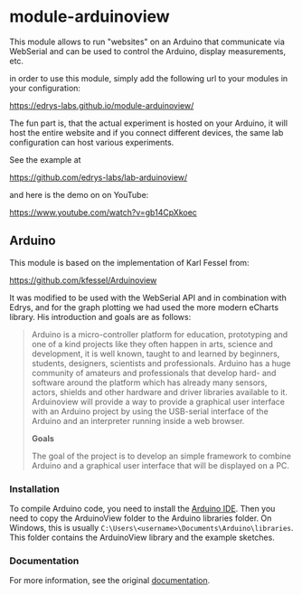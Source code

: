 # module-arduinoview

This module allows to run "websites" on an Arduino that communicate via WebSerial and can be used to control the Arduino, display measurements, etc.

in order to use this module, simply add the following url to your modules in your configuration:

https://edrys-labs.github.io/module-arduinoview/

The fun part is, that the actual experiment is hosted on your Arduino, it will host the entire website and if you connect different devices, the same lab configuration can host various experiments.

See the example at

https://github.com/edrys-labs/lab-arduinoview/

and here is the demo on on YouTube:

https://www.youtube.com/watch?v=gb14CpXkoec

## Arduino

This module is based on the implementation of Karl Fessel from:

https://github.com/kfessel/Arduinoview

It was modified to be used with the WebSerial API and in combination with Edrys, and for the graph plotting we had used the more modern eCharts library. His introduction and goals are as follows:

> Arduino is a micro-controller platform for education, prototyping and one of a kind projects like they often happen in arts, science and development, it is well known, taught to and learned by beginners, students, designers, scientists and professionals. Arduino has a huge community of amateurs and professionals that develop hard- and software around the platform which has already many sensors, actors, shields and other hardware and driver libraries available to it. Arduinoview will provide a way to provide a graphical user interface with an Arduino project by using the USB-serial interface of the Arduino and an interpreter running inside a web browser.
>
> __Goals__
>
> The goal of the project is to develop an simple framework to combine Arduino and a graphical user interface that will be displayed on a PC.

### Installation

To compile Arduino code, you need to install the [Arduino IDE](https://www.arduino.cc/en/software).
Then you need to copy the ArduinoView folder to the Arduino libraries folder. On Windows, this is usually `C:\Users\<username>\Documents\Arduino\libraries`.
This folder contains the ArduinoView library and the example sketches.

### Documentation

For more information, see the original [documentation](documentation/Dodumentation.md).
